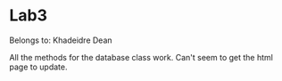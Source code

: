 # Lab3

Belongs to: Khadeidre Dean

All the methods for the database class work. Can't seem to get the html page to update.